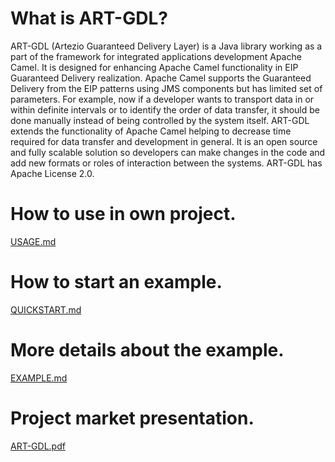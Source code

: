 # What is ART-GDL?

ART-GDL (Artezio Guaranteed Delivery Layer) is a Java library working as a part of the framework for integrated
applications development Apache Camel. It is designed for enhancing Apache Camel functionality in EIP Guaranteed
Delivery realization.
Apache Camel supports the Guaranteed Delivery from the EIP patterns using JMS components but has limited set of
parameters. For example, now if a developer wants to transport data in or within definite intervals or to identify the order
of data transfer, it should be done manually instead of being controlled by the system itself.
ART-GDL extends the functionality of Apache Camel helping to decrease time required for data transfer and development
in general. It is an open source and fully scalable solution so developers can make changes in the code and add new
formats or roles of interaction between the systems. ART-GDL has Apache License 2.0.

# How to use in own project.

[USAGE.md](doc/USAGE.md)

# How to start an example.

[QUICKSTART.md](doc/QUICKSTART.md)


# More details about the example.

[EXAMPLE.md](doc/EXAMPLE.md)

# Project market presentation.

[ART-GDL.pdf](doc/ART-GDL.pdf)
